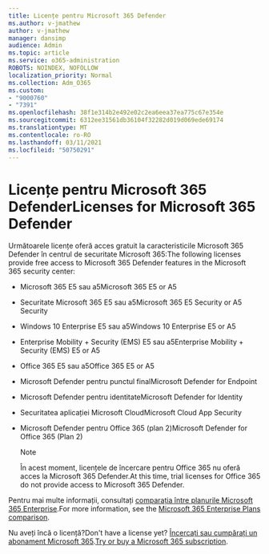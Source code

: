 ```yaml
---
title: Licențe pentru Microsoft 365 Defender
ms.author: v-jmathew
author: v-jmathew
manager: dansimp
audience: Admin
ms.topic: article
ms.service: o365-administration
ROBOTS: NOINDEX, NOFOLLOW
localization_priority: Normal
ms.collection: Adm_O365
ms.custom:
- "9000760"
- "7391"
ms.openlocfilehash: 38f1e314b2e492e02c2ea6eea37ea775c67e354e
ms.sourcegitcommit: 6312ee31561db36104f32282d019d069ede69174
ms.translationtype: MT
ms.contentlocale: ro-RO
ms.lasthandoff: 03/11/2021
ms.locfileid: "50750291"
---
```

# <a name="licenses-for-microsoft-365-defender"></a><span data-ttu-id="2c512-102">Licențe pentru Microsoft 365 Defender</span><span class="sxs-lookup"><span data-stu-id="2c512-102">Licenses for Microsoft 365 Defender</span></span>

<span data-ttu-id="2c512-103">Următoarele licențe oferă acces gratuit la caracteristicile Microsoft 365 Defender în centrul de securitate Microsoft 365:</span><span class="sxs-lookup"><span data-stu-id="2c512-103">The following licenses provide free access to Microsoft 365 Defender features in the Microsoft 365 security center:</span></span>

- <span data-ttu-id="2c512-104">Microsoft 365 E5 sau a5</span><span class="sxs-lookup"><span data-stu-id="2c512-104">Microsoft 365 E5 or A5</span></span>
- <span data-ttu-id="2c512-105">Securitate Microsoft 365 E5 sau a5</span><span class="sxs-lookup"><span data-stu-id="2c512-105">Microsoft 365 E5 Security or A5 Security</span></span>
- <span data-ttu-id="2c512-106">Windows 10 Enterprise E5 sau a5</span><span class="sxs-lookup"><span data-stu-id="2c512-106">Windows 10 Enterprise E5 or A5</span></span>
- <span data-ttu-id="2c512-107">Enterprise Mobility + Security (EMS) E5 sau a5</span><span class="sxs-lookup"><span data-stu-id="2c512-107">Enterprise Mobility + Security (EMS) E5 or A5</span></span>
- <span data-ttu-id="2c512-108">Office 365 E5 sau a5</span><span class="sxs-lookup"><span data-stu-id="2c512-108">Office 365 E5 or A5</span></span>
- <span data-ttu-id="2c512-109">Microsoft Defender pentru punctul final</span><span class="sxs-lookup"><span data-stu-id="2c512-109">Microsoft Defender for Endpoint</span></span>
- <span data-ttu-id="2c512-110">Microsoft Defender pentru identitate</span><span class="sxs-lookup"><span data-stu-id="2c512-110">Microsoft Defender for Identity</span></span>
- <span data-ttu-id="2c512-111">Securitatea aplicației Microsoft Cloud</span><span class="sxs-lookup"><span data-stu-id="2c512-111">Microsoft Cloud App Security</span></span>
- <span data-ttu-id="2c512-112">Microsoft Defender pentru Office 365 (plan 2)</span><span class="sxs-lookup"><span data-stu-id="2c512-112">Microsoft Defender for Office 365 (Plan 2)</span></span>

    > [!NOTE]
    > <span data-ttu-id="2c512-113">În acest moment, licențele de încercare pentru Office 365 nu oferă acces la Microsoft 365 Defender.</span><span class="sxs-lookup"><span data-stu-id="2c512-113">At this time, trial licenses for Office 365 do not provide access to Microsoft 365 Defender.</span></span>

<span data-ttu-id="2c512-114">Pentru mai multe informații, consultați [comparația între planurile Microsoft 365 Enterprise](https://go.microsoft.com/fwlink/?linkid=2143458).</span><span class="sxs-lookup"><span data-stu-id="2c512-114">For more information, see the [Microsoft 365 Enterprise Plans comparison](https://go.microsoft.com/fwlink/?linkid=2143458).</span></span>

<span data-ttu-id="2c512-115">Nu aveți încă o licență?</span><span class="sxs-lookup"><span data-stu-id="2c512-115">Don't have a license yet?</span></span> <span data-ttu-id="2c512-116">[Încercați sau cumpărați un abonament Microsoft 365](https://go.microsoft.com/fwlink/?linkid=2143625).</span><span class="sxs-lookup"><span data-stu-id="2c512-116">[Try or buy a Microsoft 365 subscription](https://go.microsoft.com/fwlink/?linkid=2143625).</span></span>
